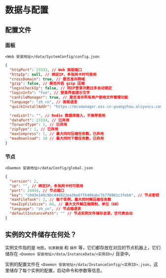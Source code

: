 # 数据与配置

## 配置文件

### 面板

`<Web 安装地址>/data/SystemConfig/config.json`

```json
{
  "httpPort": 23333, // Web 面板端口
  "httpIp": null, // 绑定IP，多张网卡时可使用
  "crossDomain": true, // 是否准许跨域
  "gzip": false, // 是否开启 gzip 压缩
  "loginCheckIp": false, // 同IP登录次数过多自动锁定
  "loginInfo": "foo", // 登录界面提示文字
  "canFileManager": true, // 是否准许所有用户使用文件管理功能
  "language": "zh_cn", // 面板语言
  "quickInstallAddr": "https://mcsmanager.oss-cn-guangzhou.aliyuncs.com/quick_install.json", // 快速部署说明地址

  "redisUrl": "", // Redis 数据库接入，不推荐使用
  "dataPort": 23334, // 已弃用
  "forwardType": 1, // 已弃用
  "zipType": 1, // 已弃用
  "maxCompress": 1, // 最大同时压缩任务数，已弃用
  "maxDownload": 10 // 最大同时下载任务数，已弃用
}
```

### 节点

`<Daemon 安装地址>/data/Config/global.json`

```json
{
  "version": 2,
  "ip": "", // 绑定IP，多张网卡时可使用
  "port": 24444, // 节点端口
  "key": "c043e149c9bc44d922ea3be6ff6406abc7b778981c3feb6", // 节点密钥
  "maxFileTask": 2, // 每个实例，最大同时解压缩任务数
  "maxZipFileSize": 60, // 最大文件解压缩限制，单位（GB）
  "language": "zh_cn", // 节点端语言
  "defaultInstancePath": "" // 节点实例文件储存目录，空代表自动
}
```

## 实例的文件储存在何处？

实例文件指的是 `地图`，`玩家数据` 和 `插件` 等，它们都存放在对应的节点机器上，它们储存在 `<Daemon 安装地址>/data/InstanceData/<实例ID>/` 目录中。

实例的配置文件在 `<Daemon 安装地址>/data/InstanceConfig/<实例ID>.json`，这里储存了每个实例的配置，启动命令和参数等信息。
